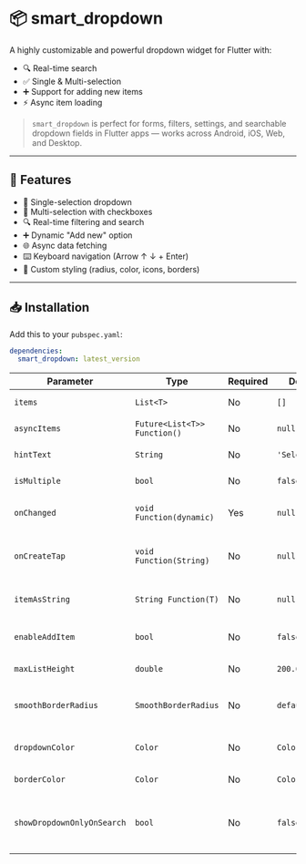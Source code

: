 # 📦 smart_dropdown

A highly customizable and powerful dropdown widget for Flutter with:

- 🔍 Real-time search
- ✅ Single & Multi-selection
- ➕ Support for adding new items
- ⚡ Async item loading


> `smart_dropdown` is perfect for forms, filters, settings, and searchable dropdown fields in Flutter apps — works across Android, iOS, Web, and Desktop.

---

## 🚀 Features

- 🔹 Single-selection dropdown
- 🔸 Multi-selection with checkboxes
- 🔍 Real-time filtering and search
- ➕ Dynamic "Add new" option
- 🌐 Async data fetching
- ⌨️ Keyboard navigation (Arrow ↑ ↓ + Enter)
- 🧩 Custom styling (radius, color, icons, borders)

---

## 📥 Installation

Add this to your `pubspec.yaml`:

```yaml
dependencies:
  smart_dropdown: latest_version
```

| Parameter                  | Type                         | Required | Default        | Description                                        |
| -------------------------- | ---------------------------- | -------- | -------------- | -------------------------------------------------- |
| `items`                    | `List<T>`                    | No       | `[]`           | List of options for dropdown                       |
| `asyncItems`               | `Future<List<T>> Function()` | No       | `null`         | Fetch items asynchronously                         |
| `hintText`                 | `String`                     | No       | `'Select'`     | Placeholder text                                   |
| `isMultiple`               | `bool`                       | No       | `false`        | Enable multi-selection                             |
| `onChanged`                | `void Function(dynamic)`     | Yes      | `null`         | Callback for selection changes                     |
| `onCreateTap`              | `void Function(String)`      | No       | `null`         | Callback for adding new item (on Enter or tap)     |
| `itemAsString`             | `String Function(T)`         | No       | `null`         | Converts item to displayable string                |
| `enableAddItem`            | `bool`                       | No       | `false`        | Allow adding new values dynamically                |
| `maxListHeight`            | `double`                     | No       | `200.0`        | Max height of dropdown list                        |
| `smoothBorderRadius`       | `SmoothBorderRadius`         | No       | `default`      | Custom smooth border radius using `figma_squircle` |
| `dropdownColor`            | `Color`                      | No       | `Colors.white` | Dropdown background color                          |
| `borderColor`              | `Color`                      | No       | `Colors.grey`  | Outline border color                               |
| `showDropdownOnlyOnSearch` | `bool`                       | No       | `false`        | Show dropdown only when user types something       |
